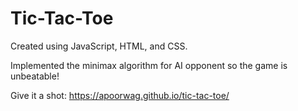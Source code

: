 # Tic-Tac-Toe

Created using JavaScript, HTML, and CSS.

Implemented the minimax algorithm for AI opponent so the game is unbeatable!

Give it a shot: https://apoorwag.github.io/tic-tac-toe/